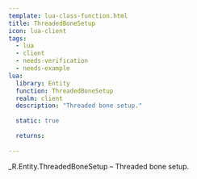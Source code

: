 ```yaml
---
template: lua-class-function.html
title: ThreadedBoneSetup
icon: lua-client
tags:
  - lua
  - client
  - needs-verification
  - needs-example
lua:
  library: Entity
  function: ThreadedBoneSetup
  realm: client
  description: "Threaded bone setup."
  
  static: true
  
  returns:
    
---
```


<div class="lua__search__keywords">
_R.Entity.ThreadedBoneSetup &#x2013; Threaded bone setup.
</div>

